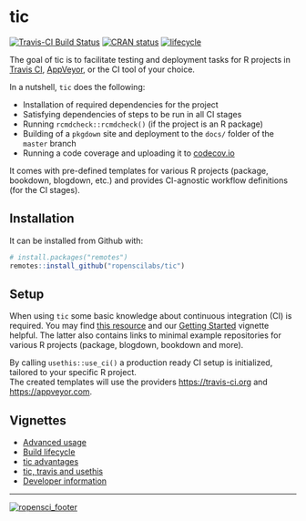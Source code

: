 # tic

[![Travis-CI Build Status](https://travis-ci.org/ropenscilabs/tic.svg?branch=master)](https://travis-ci.org/ropenscilabs/tic)
[![CRAN status](https://www.r-pkg.org/badges/version/tic)](https://cran.r-project.org/package=tic)
[![lifecycle](https://img.shields.io/badge/lifecycle-maturing-blue.svg)](https://www.tidyverse.org/lifecycle/#maturing)

The goal of tic is to facilitate testing and deployment tasks for R projects in [Travis CI](https://travis-ci.org), [AppVeyor](https://www.appveyor.com/), or the CI tool of your choice.

In a nutshell, `tic` does the following:  

- Installation of required dependencies for the project  
- Satisfying dependencies of steps to be run in all CI stages
- Running `rcmdcheck::rcmdcheck()` (if the project is an R package)  
- Building of a `pkgdown` site and deployment to the `docs/` folder of the `master` branch
- Running a code coverage and uploading it to [codecov.io](https://codecov.io/)

It comes with pre-defined templates for various R projects (package, bookdown, blogdown, etc.) and provides CI-agnostic workflow definitions (for the CI stages).

## Installation

It can be installed from Github with:

``` r
# install.packages("remotes")
remotes::install_github("ropenscilabs/tic")
```

## Setup

When using `tic` some basic knowledge about continuous integration (CI) is required.
You may find [this resource](http://mahugh.com/2016/09/02/travis-ci-for-test-automation/) and our [Getting Started](https://ropenscilabs/tic/articles/tic.html#prerequisites) vignette helpful. 
The latter also contains links to minimal example repositories for various R projects (package, blogdown, bookdown and more).

By calling `usethis::use_ci()` a production ready CI setup is initialized, tailored to your specific R project.  
The created templates will use the providers https://travis-ci.org and https://appveyor.com.

## Vignettes

- [Advanced usage](https://ropenscilabs/tic/articles/advanced.html)
- [Build lifecycle](https://ropenscilabs/tic/articles/build-lifecycle.html)
- [tic advantages](https://ropenscilabs/tic/articles/advantages.html)
- [tic, travis and usethis](https://ropenscilabs/tic/articles/tic-usethis-travis.html)
- [Developer information](https://ropenscilabs/tic/articles/custom-steps.html)

---

[![ropensci_footer](https://ropensci.org/public_images/ropensci_footer.png)](https://ropensci.org)
